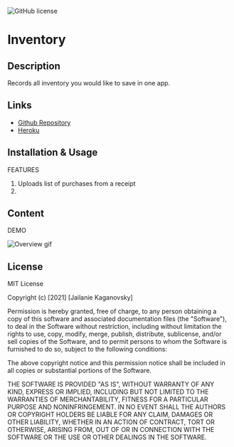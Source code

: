 ![GitHub license](https://img.shields.io/badge/license-MIT-blue.svg)

# Inventory

## Description
Records all inventory you would like to save in one app.


## Links
* [Github Repository](https://github.com/jkaganovsky/Inventory)
* [Heroku](https://doc-inventory.herokuapp.com/)

## Installation & Usage
FEATURES
1. Uploads list of purchases from a receipt
1. 


## Content
DEMO

![Overview gif](./public/assets/images/)


## License
MIT License

Copyright (c) [2021] [Jailanie Kaganovsky]

Permission is hereby granted, free of charge, to any person obtaining a copy
of this software and associated documentation files (the "Software"), to deal
in the Software without restriction, including without limitation the rights
to use, copy, modify, merge, publish, distribute, sublicense, and/or sell
copies of the Software, and to permit persons to whom the Software is
furnished to do so, subject to the following conditions:

The above copyright notice and this permission notice shall be included in all
copies or substantial portions of the Software.

THE SOFTWARE IS PROVIDED "AS IS", WITHOUT WARRANTY OF ANY KIND, EXPRESS OR
IMPLIED, INCLUDING BUT NOT LIMITED TO THE WARRANTIES OF MERCHANTABILITY,
FITNESS FOR A PARTICULAR PURPOSE AND NONINFRINGEMENT. IN NO EVENT SHALL THE
AUTHORS OR COPYRIGHT HOLDERS BE LIABLE FOR ANY CLAIM, DAMAGES OR OTHER
LIABILITY, WHETHER IN AN ACTION OF CONTRACT, TORT OR OTHERWISE, ARISING FROM,
OUT OF OR IN CONNECTION WITH THE SOFTWARE OR THE USE OR OTHER DEALINGS IN THE
SOFTWARE.